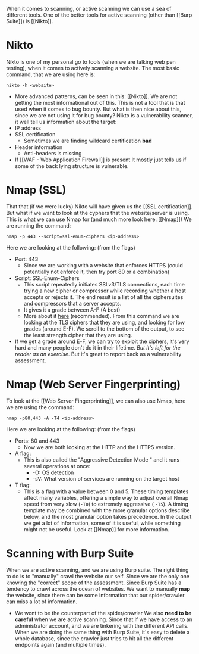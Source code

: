 When it comes to scanning, or active scanning we can use a sea of different tools. One of the better tools for active scanning (other than [[Burp Suite]]) is [[Nikto]].


# Nikto
Nikto is one of my personal go to tools (when we are talking web pen testing), when it comes to actively scanning a website. 
The most basic command, that we are using here is:
```
nikto -h <website>
```
- More advanced patterns, can be seen in this: [[Nikto]].
We are not getting the most informational out of this. This is not a tool that is that used when it comes to bug bounty. 
But what is then nice about this, since we are not using it for bug bounty?
Nikto is a vulnerability scanner, it well tell us information about the target:
- IP address
- SSL certification
	- Sometimes we are finding wildcard certification **bad**
- Header information
	- Anti-headers is missing
- If [[WAF - Web Application Firewall]] is present
It mostly just tells us if some of the back lying structure is vulnerable.


# Nmap (SSL)
That that (if we were lucky) Nikto will have given us the [[SSL certification]]. But what if we want to look at the cyphers that the website/server is using.
This is what we can use Nmap for (and much more look here: [[Nmap]])
We are running the command:
```
nmap -p 443 --script=ssl-enum-ciphers <ip-address>
```
Here we are looking at the following: (from the flags)
- Port: 443
	- Since we are working with a website that enforces HTTPS (could potentially not enforce it, then try port 80 or a combination)
- Script: SSL-Enum-Ciphers
	- This script repeatedly initiates SSLv3/TLS connections, each time trying a new cipher or compressor while recording whether a host accepts or rejects it. The end result is a list of all the ciphersuites and compressors that a server accepts.
	- It gives it a grade between A-F (A best)
	- More about it [here](https://nmap.org/nsedoc/scripts/ssl-enum-ciphers.html) (recommended).
From this command we are looking at the TLS ciphers that they are using, and looking for low grades (around E-F). 
We scroll to the bottom of the output, to see the least strength cipher that they are using.
- If we get a grade around E-F, we can try to exploit the ciphers, it's very hard and many people don't do it in their lifetime. *But it's left for the reader as an exercise*.
But it's great to report back as a vulnerability assessment.

# Nmap (Web Server Fingerprinting)
To look at the [[Web Server Fingerprinting]], we can also use Nmap, here we are using the command:
```
nmap -p80,443 -A -T4 <ip-address>
```
Here we are looking at the following: (from the flags)
- Ports: 80 and 443
	- Now we are both looking at the HTTP and the HTTPS version.
- A flag:
	- This is also called the "Aggressive Detection Mode " and it runs several operations at once:
		- -O: OS detection
		- -sV: What version of services are running on the target host
- T flag:
	- This is a flag with a value between 0 and 5. These timing templates affect many variables, offering a simple way to adjust overall Nmap speed from very slow (`-T0`) to extremely aggressive ( `-T5`). A timing template may be combined with the more granular options describe below, and the most granular option takes precedence.
In the output we get a lot of information, some of it is useful, while something might not be useful.
Look at [[Nmap]] for more information.


# Scanning with Burp Suite
When we are active scanning, and we are using Burp suite. The right thing to do is to "manually" crawl the website our self. Since we are the only one knowing the "correct" scope of the assessment. Since Burp Suite has a tendency to crawl across the ocean of websites.
We want to manually **map** the website, since there can be some information that our spider/crawler can miss a lot of information.
- We wont to be the counterpart of the spider/crawler
We also **need to be careful** when we are active scanning. Since that if we have access to an administrator account, and we are tinkering with the different API calls. When we are doing the same thing with Burp Suite, it's easy to delete a whole database, since the crawler just tries to hit all the different endpoints again (and multiple times).